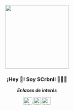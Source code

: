 <p align="center">
   <img align="center" width="200" src="https://github.com/SCrbnll.png" />
   <h3 align="center">¡Hey 👋! Soy SCrbnll 👨🏻‍💻</h3>
</p>

<p align="center"><b><i>Enlaces de interés</i></b></p>

<p align="center">
  <a href="https://linkedin.com/in/samuu-crbnll" target="_blank">
    <img align="center" src="https://upload.wikimedia.org/wikipedia/commons/8/81/LinkedIn_icon.svg" alt="Mi LinkedIn" height="23px" width="28px" />
  </a>
  <a href="https://instagram.com/samuu_crbnll" target="_blank">
    <img align="center" src="https://upload.wikimedia.org/wikipedia/commons/e/e7/Instagram_logo_2016.svg" alt="Mi Instagram" height="23px" width="23px" />
  </a>
  <a href="https://twitter.com/SCrbnll" target="_blank">
    <img align="center" src="https://upload.wikimedia.org/wikipedia/commons/thumb/6/6f/Logo_of_Twitter.svg/2491px-Logo_of_Twitter.svg.png" alt="Mi Twitterv" height="23px" width="28px" />
  </a>
</p>

<!--
**SCrbnll/SCrbnll** is a ✨ _special_ ✨ repository because its `README.md` (this file) appears on your GitHub profile.

Here are some ideas to get you started:

- 🔭 I’m currently working on ...
- 🌱 I’m currently learning ...
- 👯 I’m looking to collaborate on ...
- 🤔 I’m looking for help with ...
- 💬 Ask me about ...
- 📫 How to reach me: ...
- 😄 Pronouns: ...
- ⚡ Fun fact: ...
-->
